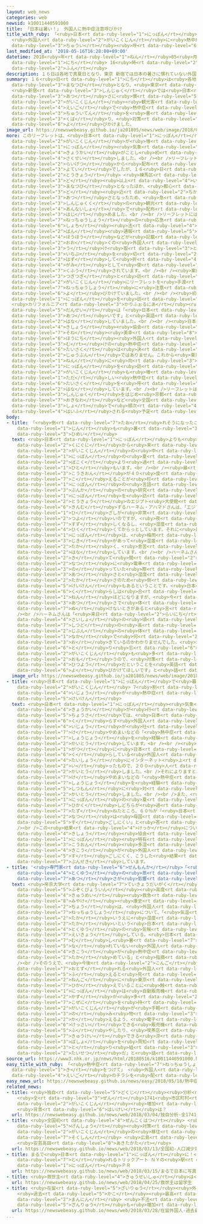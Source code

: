 ```yaml
---
layout: web_news
categories: web
newsid: k10011440591000
title: 「日本は暑い！」 外国人に熱中症注意呼びかけ
title_with_ruby: 「<ruby>日本<rt data-ruby-level="1">にっぽん</rt></ruby>は<ruby>暑<rt data-ruby-level="3">あつ</rt></ruby>い！」
  <ruby>外国人<rt data-ruby-level="2">がいこくじん</rt></ruby>に<ruby>熱中症<rt data-ruby-level="7">ねっちゅうしょう</rt></ruby><ruby>注意<rt
  data-ruby-level="3">ちゅうい</rt></ruby><ruby>呼<rt data-ruby-level="6">よ</rt></ruby>びかけ
last_modified_at: '2018-05-16T16:28:00+09:00'
datetime: 2018<ruby>年<rt data-ruby-level="1">ねん</rt></ruby>05<ruby>月<rt data-ruby-level="1">がつ</rt></ruby>16<ruby>日<rt
  data-ruby-level="1">にち</rt></ruby> 16<ruby>時<rt data-ruby-level="2">じ</rt></ruby>28<ruby>分<rt
  data-ruby-level="2">ふん</rt></ruby>
description: １６日は各地で真夏日となり、東京 新宿では日本の暑さに慣れていない外国人観光客に英語で熱中症の注意点を書いたリーフレットを配り、対策を呼びかけました。
summary: １６<ruby>日<rt data-ruby-level="1">にち</rt></ruby>は<ruby>各地<rt data-ruby-level="4">かくち</rt></ruby>で<ruby>真夏日<rt
  data-ruby-level="3">まなつび</rt></ruby>となり、<ruby>東京<rt data-ruby-level="2">とうきょう</rt></ruby>
  <ruby>新宿<rt data-ruby-level="3">しんじゅく</rt></ruby>では<ruby>日本<rt data-ruby-level="1">にっぽん</rt></ruby>の<ruby>暑<rt
  data-ruby-level="3">あつ</rt></ruby>さに<ruby>慣<rt data-ruby-level="5">な</rt></ruby>れていない<ruby>外国人<rt
  data-ruby-level="2">がいこくじん</rt></ruby><ruby>観光客<rt data-ruby-level="4">かんこうきゃく</rt></ruby>に<ruby>英語<rt
  data-ruby-level="4">えいご</rt></ruby>で<ruby>熱中症<rt data-ruby-level="7">ねっちゅうしょう</rt></ruby>の<ruby>注意点<rt
  data-ruby-level="3">ちゅういてん</rt></ruby>を<ruby>書<rt data-ruby-level="2">か</rt></ruby>いたリーフレットを<ruby>配<rt
  data-ruby-level="3">くば</rt></ruby>り、<ruby>対策<rt data-ruby-level="6">たいさく</rt></ruby>を<ruby>呼<rt
  data-ruby-level="6">よ</rt></ruby>びかけました。
image_url: https://newswebeasy.github.io/ja201805/news/web/image/2018/05/16/K10011440591_1805161649_1805161655_01_02.jpg
more: このリーフレットは、<ruby>日本<rt data-ruby-level="1">にっぽん</rt></ruby>を<ruby>訪<rt data-ruby-level="7">おとず</rt></ruby>れる<ruby>外国人<rt
  data-ruby-level="2">がいこくじん</rt></ruby>が<ruby>増<rt data-ruby-level="5">ふ</rt></ruby>えていることから、<ruby>日本<rt
  data-ruby-level="1">にっぽん</rt></ruby><ruby>気象<rt data-ruby-level="4">きしょう</rt></ruby><ruby>協会<rt
  data-ruby-level="4">きょうかい</rt></ruby>がことし<ruby>初<rt data-ruby-level="4">はじ</rt></ruby>めて<ruby>作成<rt
  data-ruby-level="4">さくせい</rt></ruby>しました。<br /><br />リーフレットは<ruby>当初<rt data-ruby-level="4">とうしょ</rt></ruby><ruby>来月<rt
  data-ruby-level="2">らいげつ</rt></ruby>から<ruby>配布<rt data-ruby-level="5">はいふ</rt></ruby>する<ruby>予定<rt
  data-ruby-level="3">よてい</rt></ruby>でしたが、１６<ruby>日<rt data-ruby-level="1">にち</rt></ruby>は<ruby>東京<rt
  data-ruby-level="2">とうきょう</rt></ruby> <ruby>練馬区<rt data-ruby-level="8">ねりまく</rt></ruby>などで３０<ruby>度<rt
  data-ruby-level="3">ど</rt></ruby><ruby>以上<rt data-ruby-level="4">いじょう</rt></ruby>の<ruby>真夏日<rt
  data-ruby-level="3">まなつび</rt></ruby>となったほか、<ruby>都心<rt data-ruby-level="3">としん</rt></ruby>でも３０<ruby>度<rt
  data-ruby-level="3">ど</rt></ruby><ruby>近<rt data-ruby-level="2">ちか</rt></ruby>い<ruby>暑<rt
  data-ruby-level="3">あつ</rt></ruby>さとなったため、<ruby>急<rt data-ruby-level="3">きゅう</rt></ruby>きょ<ruby>新宿区<rt
  data-ruby-level="3">しんじゅくく</rt></ruby>の<ruby>観光<rt data-ruby-level="4">かんこう</rt></ruby><ruby>案内所<rt
  data-ruby-level="4">あんないしょ</rt></ruby>で<ruby>配布<rt data-ruby-level="5">はいふ</rt></ruby>を<ruby>始<rt
  data-ruby-level="3">はじ</rt></ruby>めました。<br /><br />リーフレットには、<ruby>英語<rt data-ruby-level="4">えいご</rt></ruby>で<ruby>熱中症<rt
  data-ruby-level="7">ねっちゅうしょう</rt></ruby>の<ruby>応急<rt data-ruby-level="5">おうきゅう</rt></ruby><ruby>処置<rt
  data-ruby-level="6">しょち</rt></ruby><ruby>法<rt data-ruby-level="4">ほう</rt></ruby>や１１９<ruby>番<rt
  data-ruby-level="2">ばん</rt></ruby><ruby>通報<rt data-ruby-level="5">つうほう</rt></ruby>の<ruby>方法<rt
  data-ruby-level="4">ほうほう</rt></ruby>などが<ruby>記載<rt data-ruby-level="7">きさい</rt></ruby>されていて、<ruby>多<rt
  data-ruby-level="2">おお</rt></ruby>くの<ruby>外国人<rt data-ruby-level="2">がいこくじん</rt></ruby>に<ruby>受<rt
  data-ruby-level="3">う</rt></ruby>け<ruby>取<rt data-ruby-level="3">と</rt></ruby>ってもらえるよう、<ruby>一部<rt
  data-ruby-level="3">いちぶ</rt></ruby>を<ruby>切<rt data-ruby-level="2">き</rt></ruby>り<ruby>外<rt
  data-ruby-level="2">はず</rt></ruby>して<ruby>折<rt data-ruby-level="4">お</rt></ruby>り<ruby>紙<rt
  data-ruby-level="4">がみ</rt></ruby>として<ruby>使<rt data-ruby-level="3">つか</rt></ruby>えるよう<ruby>工夫<rt
  data-ruby-level="7">くふう</rt></ruby>されています。<br /><br /><ruby>案内所<rt data-ruby-level="4">あんないしょ</rt></ruby>のスタッフは<ruby>次々<rt
  data-ruby-level="3">つぎつぎ</rt></ruby>と<ruby>訪<rt data-ruby-level="7">おとず</rt></ruby>れる<ruby>外国人<rt
  data-ruby-level="2">がいこくじん</rt></ruby>にリーフレットを<ruby>手渡<rt data-ruby-level="7">てわた</rt></ruby>しながら、<ruby>熱中症<rt
  data-ruby-level="7">ねっちゅうしょう</rt></ruby>に<ruby>注意<rt data-ruby-level="3">ちゅうい</rt></ruby>するよう<ruby>呼<rt
  data-ruby-level="6">よ</rt></ruby>びかけていました。<br /><br /><ruby>初<rt data-ruby-level="4">はじ</rt></ruby>めて<ruby>日本<rt
  data-ruby-level="1">にっぽん</rt></ruby>を<ruby>訪<rt data-ruby-level="7">おとず</rt></ruby>れたというアメリカ
  <ruby>カリフォルニア<rt data-ruby-level="3">かりふぉるにあ</rt></ruby><ruby>州<rt data-ruby-level="3">しゅう</rt></ruby>の<ruby>男性<rt
  data-ruby-level="5">だんせい</rt></ruby>は「<ruby>日本<rt data-ruby-level="1">にっぽん</rt></ruby>はとても<ruby>暑<rt
  data-ruby-level="3">あつ</rt></ruby>いです」と<ruby>英語<rt data-ruby-level="4">えいご</rt></ruby>で<ruby>話<rt
  data-ruby-level="2">はな</rt></ruby>していました。<br /><br /><ruby>日本<rt data-ruby-level="1">にっぽん</rt></ruby><ruby>気象<rt
  data-ruby-level="4">きしょう</rt></ruby><ruby>協会<rt data-ruby-level="4">きょうかい</rt></ruby>の<ruby>曽根<rt
  data-ruby-level="7">そね</rt></ruby><ruby>美幸<rt data-ruby-level="8">みゆき</rt></ruby>さんは「<ruby>訪日<rt
  data-ruby-level="6">ほうにち</rt></ruby><ruby>外国人<rt data-ruby-level="2">がいこくじん</rt></ruby><ruby>向<rt
  data-ruby-level="3">む</rt></ruby>けの<ruby>熱中症<rt data-ruby-level="7">ねっちゅうしょう</rt></ruby><ruby>対策<rt
  data-ruby-level="6">たいさく</rt></ruby>は<ruby>決<rt data-ruby-level="3">けっ</rt></ruby>して<ruby>十分<rt
  data-ruby-level="2">じゅうぶん</rt></ruby>ではありません。これから<ruby>東京<rt data-ruby-level="2">とうきょう</rt></ruby>オリンピック・パラリンピックがある２０２０<ruby>年<rt
  data-ruby-level="1">ねん</rt></ruby>に<ruby>向<rt data-ruby-level="3">む</rt></ruby>けて<ruby>日本<rt
  data-ruby-level="1">にっぽん</rt></ruby>を<ruby>訪<rt data-ruby-level="7">おとず</rt></ruby>れる<ruby>外国人<rt
  data-ruby-level="2">がいこくじん</rt></ruby>も<ruby>増<rt data-ruby-level="5">ふ</rt></ruby>えてくるので、<ruby>正<rt
  data-ruby-level="1">ただ</rt></ruby>しい<ruby>熱中症<rt data-ruby-level="7">ねっちゅうしょう</rt></ruby><ruby>対策<rt
  data-ruby-level="6">たいさく</rt></ruby>を<ruby>呼<rt data-ruby-level="6">よ</rt></ruby>びかけていきたい」と<ruby>話<rt
  data-ruby-level="2">はな</rt></ruby>しています。<br /><br />リーフレットは、<ruby>東京<rt data-ruby-level="2">とうきょう</rt></ruby>・<ruby>新宿<rt
  data-ruby-level="3">しんじゅく</rt></ruby>をはじめ<ruby>京都<rt data-ruby-level="3">きょうと</rt></ruby>や<ruby>沖縄<rt
  data-ruby-level="7">おきなわ</rt></ruby>など<ruby>全国<rt data-ruby-level="3">ぜんこく</rt></ruby>１７か<ruby>所<rt
  data-ruby-level="3">しょ</rt></ruby>で<ruby>順次<rt data-ruby-level="4">じゅんじ</rt></ruby><ruby>配付<rt
  data-ruby-level="4">はいふ</rt></ruby>される<ruby>予定<rt data-ruby-level="3">よてい</rt></ruby>です。
body:
- title: 「<ruby>倒<rt data-ruby-level="7">たお</rt></ruby>れそうになったことも」<ruby>エジプト<rt data-ruby-level="1">えじぷと</rt></ruby><ruby>人<rt
    data-ruby-level="1">じん</rt></ruby>も<ruby>暑<rt data-ruby-level="3">あつ</rt></ruby>さに<ruby>悲鳴<rt
    data-ruby-level="3">ひめい</rt></ruby>
  text: <ruby>日本<rt data-ruby-level="1">にっぽん</rt></ruby>よりも<ruby>暑<rt data-ruby-level="3">あつ</rt></ruby>い<ruby>国々<rt
    data-ruby-level="2">くにぐに</rt></ruby>から<ruby>来<rt data-ruby-level="2">き</rt></ruby>た<ruby>外国人<rt
    data-ruby-level="2">がいこくじん</rt></ruby>の<ruby>中<rt data-ruby-level="1">なか</rt></ruby>には、「<ruby>日本<rt
    data-ruby-level="1">にっぽん</rt></ruby>の<ruby>夏<rt data-ruby-level="2">なつ</rt></ruby>は<ruby>母国<rt
    data-ruby-level="2">ぼこく</rt></ruby>より<ruby>過<rt data-ruby-level="5">す</rt></ruby>ごしにくい」という<ruby>人<rt
    data-ruby-level="1">ひと</rt></ruby>もいます。<br /><br /><ruby>最<rt data-ruby-level="4">さい</rt></ruby><ruby>高気温<rt
    data-ruby-level="3">こうきおん</rt></ruby>が４０<ruby>度<rt data-ruby-level="3">ど</rt></ruby>を<ruby>超<rt
    data-ruby-level="7">こ</rt></ruby>えることが<ruby>珍<rt data-ruby-level="7">めずら</rt></ruby>しくないエジプトから<ruby>日本<rt
    data-ruby-level="1">にっぽん</rt></ruby>の<ruby>言語<rt data-ruby-level="2">げんご</rt></ruby>や<ruby>文化<rt
    data-ruby-level="3">ぶんか</rt></ruby>の<ruby>研究<rt data-ruby-level="3">けんきゅう</rt></ruby>のために<ruby>日本<rt
    data-ruby-level="1">にっぽん</rt></ruby>を<ruby>訪<rt data-ruby-level="7">おとず</rt></ruby>れ、<ruby>東京<rt
    data-ruby-level="2">とうきょう</rt></ruby>のエジプト<ruby>大使館<rt data-ruby-level="3">たいしかん</rt></ruby>に<ruby>勤務<rt
    data-ruby-level="6">きんむ</rt></ruby>するハーネム・アハマドさんは、「エジプトは<ruby>日中<rt data-ruby-level="1">にっちゅう</rt></ruby>は<ruby>日<rt
    data-ruby-level="1">ひ</rt></ruby>ざしが<ruby>非常<rt data-ruby-level="5">ひじょう</rt></ruby>に<ruby>強<rt
    data-ruby-level="2">つよ</rt></ruby>いのですが、<ruby>夜<rt data-ruby-level="2">よる</rt></ruby>になると<ruby>涼<rt
    data-ruby-level="7">すず</rt></ruby>しくなるし、<ruby>湿度<rt data-ruby-level="7">しつど</rt></ruby>が<ruby>低<rt
    data-ruby-level="4">ひく</rt></ruby>くてからっとしています。それに<ruby>比<rt data-ruby-level="5">くら</rt></ruby>べて<ruby>日本<rt
    data-ruby-level="1">にっぽん</rt></ruby>は、<ruby>梅雨<rt data-ruby-level="8">つゆ</rt></ruby>の<ruby>時期<rt
    data-ruby-level="3">じき</rt></ruby>があって<ruby>湿度<rt data-ruby-level="7">しつど</rt></ruby>が<ruby>高<rt
    data-ruby-level="2">たか</rt></ruby>く、<ruby>息苦<rt data-ruby-level="3">いきぐる</rt></ruby>しくなるときがあります」と<ruby>話<rt
    data-ruby-level="2">はな</rt></ruby>しています。<br /><br />ハーネムさんは、<ruby>日本<rt data-ruby-level="1">にっぽん</rt></ruby>に<ruby>来<rt
    data-ruby-level="2">き</rt></ruby>て<ruby>間<rt data-ruby-level="2">ま</rt></ruby>もない<ruby>夏<rt
    data-ruby-level="2">なつ</rt></ruby>に<ruby>電車<rt data-ruby-level="2">でんしゃ</rt></ruby>に<ruby>乗<rt
    data-ruby-level="3">の</rt></ruby>っていた<ruby>際<rt data-ruby-level="5">さい</rt></ruby>、<ruby>暑<rt
    data-ruby-level="3">あつ</rt></ruby>さと<ruby>湿度<rt data-ruby-level="7">しつど</rt></ruby>の<ruby>高<rt
    data-ruby-level="2">たか</rt></ruby>さのため<ruby>倒<rt data-ruby-level="7">だお</rt></ruby>れそうになった<ruby>経験<rt
    data-ruby-level="5">けいけん</rt></ruby>もあるということです。<ruby>日本<rt data-ruby-level="1">にっぽん</rt></ruby>での<ruby>暮<rt
    data-ruby-level="6">く</rt></ruby>らしは<ruby>合<rt data-ruby-level="2">あ</rt></ruby>わせて１０<ruby>年<rt
    data-ruby-level="1">ねん</rt></ruby>ほどになりますが、<ruby>今<rt data-ruby-level="2">いま</rt></ruby>でも<ruby>暑<rt
    data-ruby-level="3">あつ</rt></ruby>さで<ruby>体<rt data-ruby-level="2">からだ</rt></ruby>のだるさが<ruby>抜<rt
    data-ruby-level="7">ぬ</rt></ruby>けないときがあると<ruby>言<rt data-ruby-level="2">い</rt></ruby>います。<br
    /><br />ハーネムさんは「<ruby>来日<rt data-ruby-level="2">らいにち</rt></ruby>して<ruby>最初<rt
    data-ruby-level="4">さいしょ</rt></ruby>の<ruby>頃<rt data-ruby-level="7">ころ</rt></ruby>は<ruby>湿度<rt
    data-ruby-level="7">しつど</rt></ruby>の<ruby>高<rt data-ruby-level="2">たか</rt></ruby>さで<ruby>自分<rt
    data-ruby-level="2">じぶん</rt></ruby>の<ruby>体<rt data-ruby-level="2">からだ</rt></ruby>の<ruby>中<rt
    data-ruby-level="1">なか</rt></ruby>で<ruby>何<rt data-ruby-level="2">なに</rt></ruby>が<ruby>起<rt
    data-ruby-level="3">お</rt></ruby>きているのかわかりませんでした。<ruby>水分<rt data-ruby-level="2">すいぶん</rt></ruby>を<ruby>取<rt
    data-ruby-level="6">と</rt></ruby>り<ruby>忘<rt data-ruby-level="6">わす</rt></ruby>れている<ruby>外国人<rt
    data-ruby-level="2">がいこくじん</rt></ruby>も<ruby>多<rt data-ruby-level="2">おお</rt></ruby>いと<ruby>思<rt
    data-ruby-level="2">おも</rt></ruby>うので、<ruby>対策<rt data-ruby-level="6">たいさく</rt></ruby>が<ruby>必要<rt
    data-ruby-level="4">ひつよう</rt></ruby>だということを<ruby>英語<rt data-ruby-level="4">えいご</rt></ruby>で<ruby>呼<rt
    data-ruby-level="6">よ</rt></ruby>びかけてほしいです」と<ruby>話<rt data-ruby-level="2">はな</rt></ruby>しています。
  image_url: https://newswebeasy.github.io/ja201805/news/web/image/2018/05/16/K10011440591_1805161721_1805161722_01_03.jpg
- title: <ruby>日本<rt data-ruby-level="1">にっぽん</rt></ruby>で<ruby>暮<rt data-ruby-level="6">く</rt></ruby>らす<ruby>外国人<rt
    data-ruby-level="2">がいこくじん</rt></ruby> 7<ruby>割<rt data-ruby-level="6">わり</rt></ruby><ruby>以上<rt
    data-ruby-level="4">いじょう</rt></ruby>が<ruby>熱中症<rt data-ruby-level="7">ねっちゅうしょう</rt></ruby><ruby>経験<rt
    data-ruby-level="5">けいけん</rt></ruby>
  text: <ruby>日本<rt data-ruby-level="1">にっぽん</rt></ruby><ruby>気象<rt data-ruby-level="4">きしょう</rt></ruby><ruby>協会<rt
    data-ruby-level="4">きょうかい</rt></ruby>が<ruby>行<rt data-ruby-level="2">い</rt></ruby>ったアンケート<ruby>調査<rt
    data-ruby-level="5">ちょうさ</rt></ruby>では、<ruby>日本<rt data-ruby-level="1">にっぽん</rt></ruby>で<ruby>暮<rt
    data-ruby-level="6">く</rt></ruby>らす<ruby>外国人<rt data-ruby-level="2">がいこくじん</rt></ruby>の７０％<ruby>以上<rt
    data-ruby-level="4">いじょう</rt></ruby>が<ruby>吐<rt data-ruby-level="7">は</rt></ruby>き<ruby>気<rt
    data-ruby-level="7">け</rt></ruby>やめまいなどの「<ruby>熱中症<rt data-ruby-level="7">ねっちゅうしょう</rt></ruby>の<ruby>症状<rt
    data-ruby-level="7">しょうじょう</rt></ruby>を<ruby>経験<rt data-ruby-level="5">けいけん</rt></ruby>したことがある」と<ruby>回答<rt
    data-ruby-level="2">かいとう</rt></ruby>しています。<br /><br /><ruby>調査<rt data-ruby-level="5">ちょうさ</rt></ruby>はおととし５<ruby>月<rt
    data-ruby-level="1">がつ</rt></ruby>に<ruby>日本<rt data-ruby-level="1">にっぽん</rt></ruby>で<ruby>暮<rt
    data-ruby-level="6">く</rt></ruby>らしている<ruby>外国人<rt data-ruby-level="2">がいこくじん</rt></ruby>を<ruby>対象<rt
    data-ruby-level="4">たいしょう</rt></ruby>にインターネット<ruby>上<rt data-ruby-level="1">じょう</rt></ruby>で<ruby>行<rt
    data-ruby-level="2">い</rt></ruby>ったもので、２００<ruby>人<rt data-ruby-level="1">にん</rt></ruby>が<ruby>回答<rt
    data-ruby-level="2">かいとう</rt></ruby>しました。<br />それによりますと、<ruby>吐<rt data-ruby-level="7">は</rt></ruby>き<ruby>気<rt
    data-ruby-level="7">け</rt></ruby>やめまいなどの「<ruby>熱中症<rt data-ruby-level="7">ねっちゅうしょう</rt></ruby>の<ruby>症状<rt
    data-ruby-level="7">しょうじょう</rt></ruby>を<ruby>経験<rt data-ruby-level="5">けいけん</rt></ruby>したことがありますか」という<ruby>質問<rt
    data-ruby-level="5">しつもん</rt></ruby>に<ruby>対<rt data-ruby-level="3">たい</rt></ruby>し、およそ７５％が「ある」と<ruby>回答<rt
    data-ruby-level="2">かいとう</rt></ruby>しました。<br /><br />また、<ruby>母国<rt data-ruby-level="2">ぼこく</rt></ruby>と<ruby>日本<rt
    data-ruby-level="1">にっぽん</rt></ruby>の<ruby>夏<rt data-ruby-level="2">なつ</rt></ruby>を<ruby>比較<rt
    data-ruby-level="7">ひかく</rt></ruby>しどちらが<ruby>過<rt data-ruby-level="5">す</rt></ruby>ごしにくいか<ruby>尋<rt
    data-ruby-level="7">たず</rt></ruby>ねたところ、６０％が「<ruby>日本<rt data-ruby-level="1">にっぽん</rt></ruby>の<ruby>夏<rt
    data-ruby-level="2">なつ</rt></ruby>は<ruby>母国<rt data-ruby-level="2">ぼこく</rt></ruby>よりも<ruby>過<rt
    data-ruby-level="5">す</rt></ruby>ごしにくい」と<ruby>答<rt data-ruby-level="2">こた</rt></ruby>えています。<br
    /><br />この<ruby>結果<rt data-ruby-level="4">けっか</rt></ruby>について<ruby>日本<rt data-ruby-level="1">にっぽん</rt></ruby><ruby>気象<rt
    data-ruby-level="4">きしょう</rt></ruby><ruby>協会<rt data-ruby-level="4">きょうかい</rt></ruby>では、「<ruby>日本<rt
    data-ruby-level="1">にっぽん</rt></ruby><ruby>特有<rt data-ruby-level="4">とくゆう</rt></ruby>の<ruby>高温<rt
    data-ruby-level="3">こうおん</rt></ruby><ruby>多湿<rt data-ruby-level="7">たしつ</rt></ruby>の<ruby>気候<rt
    data-ruby-level="4">きこう</rt></ruby>が<ruby>外国人<rt data-ruby-level="2">がいこくじん</rt></ruby>にとっては<ruby>過<rt
    data-ruby-level="5">す</rt></ruby>ごしにくく、こうした<ruby>結果<rt data-ruby-level="4">けっか</rt></ruby>につながったのではないか」と<ruby>分析<rt
    data-ruby-level="7">ぶんせき</rt></ruby>しています。
- title: '<ruby>専門家<rt data-ruby-level="6">せんもんか</rt></ruby>「<ruby>日本<rt data-ruby-level="1">にっぽん</rt></ruby><ruby>特有<rt
    data-ruby-level="4">とくゆう</rt></ruby>の<ruby>蒸<rt data-ruby-level="7">む</rt></ruby>し<ruby>暑<rt
    data-ruby-level="7">あつ</rt></ruby>さが<ruby>影響<rt data-ruby-level="7">えいきょう</rt></ruby>」 '
  text: <ruby>帝京大学<rt data-ruby-level="7">ていきょうだいがく</rt></ruby><ruby>医学部<rt data-ruby-level="3">いがくぶ</rt></ruby><ruby>付属病院<rt
    data-ruby-level="5">ふぞくびょういん</rt></ruby><ruby>高度<rt data-ruby-level="3">こうど</rt></ruby><ruby>救命<rt
    data-ruby-level="4">きゅうめい</rt></ruby><ruby>救急<rt data-ruby-level="4">きゅうきゅう</rt></ruby>センターの<ruby>三宅<rt
    data-ruby-level="8">みやけ</rt></ruby><ruby>康史<rt data-ruby-level="8">やすし</rt></ruby>センター<ruby>長<rt
    data-ruby-level="2">ちょう</rt></ruby>は、<ruby>外国人<rt data-ruby-level="2">がいこくじん</rt></ruby>の<ruby>熱中症<rt
    data-ruby-level="7">ねっちゅうしょう</rt></ruby>について、「<ruby>気温<rt data-ruby-level="3">きおん</rt></ruby>が<ruby>高<rt
    data-ruby-level="2">たか</rt></ruby>いうえに<ruby>湿度<rt data-ruby-level="7">しつど</rt></ruby>が<ruby>高<rt
    data-ruby-level="2">たか</rt></ruby>いという<ruby>日本<rt data-ruby-level="1">にっぽん</rt></ruby><ruby>特有<rt
    data-ruby-level="4">とくゆう</rt></ruby>の<ruby>気候<rt data-ruby-level="4">きこう</rt></ruby>が<ruby>影響<rt
    data-ruby-level="7">えいきょう</rt></ruby>している。<ruby>日本<rt data-ruby-level="1">にっぽん</rt></ruby>の<ruby>蒸<rt
    data-ruby-level="7">む</rt></ruby>し<ruby>暑<rt data-ruby-level="7">あつ</rt></ruby>さに<ruby>慣<rt
    data-ruby-level="5">な</rt></ruby>れていない<ruby>外国人<rt data-ruby-level="2">がいこくじん</rt></ruby>にとって、こうした<ruby>気候<rt
    data-ruby-level="4">きこう</rt></ruby>が<ruby>熱中症<rt data-ruby-level="7">ねっちゅうしょう</rt></ruby>のリスクを<ruby>高<rt
    data-ruby-level="2">たか</rt></ruby>めている」と<ruby>指摘<rt data-ruby-level="7">してき</rt></ruby>しています。<br
    /><br />そのうえで、<ruby>今後<rt data-ruby-level="2">こんご</rt></ruby>も<ruby>日本<rt data-ruby-level="1">にっぽん</rt></ruby>を<ruby>訪<rt
    data-ruby-level="7">おとず</rt></ruby>れる<ruby>外国人<rt data-ruby-level="2">がいこくじん</rt></ruby>が<ruby>増<rt
    data-ruby-level="5">ふ</rt></ruby>えると<ruby>見<rt data-ruby-level="1">み</rt></ruby>られることや、２<ruby>年後<rt
    data-ruby-level="2">ねんご</rt></ruby>に<ruby>東京<rt data-ruby-level="2">とうきょう</rt></ruby>オリンピック・パラリンピックを<ruby>控<rt
    data-ruby-level="7">ひか</rt></ruby>えていることに<ruby>触<rt data-ruby-level="7">ふ</rt></ruby>れ、「<ruby>日本<rt
    data-ruby-level="1">にっぽん</rt></ruby>は<ruby>自動販売機<rt data-ruby-level="7">じどうはんばいき</rt></ruby>の<ruby>数<rt
    data-ruby-level="2">かず</rt></ruby>が<ruby>多<rt data-ruby-level="2">おお</rt></ruby>いので、<ruby>小銭<rt
    data-ruby-level="7">こぜに</rt></ruby>を<ruby>持<rt data-ruby-level="3">も</rt></ruby>たない<ruby>外国人<rt
    data-ruby-level="2">がいこくじん</rt></ruby>が<ruby>手軽<rt data-ruby-level="3">てがる</rt></ruby>に<ruby>飲<rt
    data-ruby-level="3">の</rt></ruby>み<ruby>物<rt data-ruby-level="3">もの</rt></ruby>を<ruby>買<rt
    data-ruby-level="2">か</rt></ruby>えるよう、<ruby>電子<rt data-ruby-level="2">でんし</rt></ruby>マネーなどで<ruby>決済<rt
    data-ruby-level="6">けっさい</rt></ruby>できる<ruby>販売機<rt data-ruby-level="7">はんばいき</rt></ruby>を<ruby>増<rt
    data-ruby-level="5">ふ</rt></ruby>やしたり、<ruby>喫茶店<rt data-ruby-level="7">きっさてん</rt></ruby>やファミリーレストランなど<ruby>休憩<rt
    data-ruby-level="7">きゅうけい</rt></ruby>できる<ruby>涼<rt data-ruby-level="7">すず</rt></ruby>しい<ruby>場所<rt
    data-ruby-level="3">ばしょ</rt></ruby>を<ruby>周知<rt data-ruby-level="4">しゅうち</rt></ruby>したりする<ruby>取<rt
    data-ruby-level="3">と</rt></ruby>り<ruby>組<rt data-ruby-level="3">く</rt></ruby>みも<ruby>大切<rt
    data-ruby-level="2">たいせつ</rt></ruby>だ」と<ruby>話<rt data-ruby-level="2">はな</rt></ruby>しています。
source_url: https://www3.nhk.or.jp/news/html/20180516/k10011440591000.html
easy_title_with_ruby: 「<ruby>熱中症<rt data-ruby-level="7">ねっちゅうしょう</rt></ruby>に<ruby>気<rt
  data-ruby-level="1">き</rt></ruby>をつけて」 <ruby>外国人<rt data-ruby-level="2">がいこくじん</rt></ruby>に<ruby>英語<rt
  data-ruby-level="4">えいご</rt></ruby>のチラシを<ruby>配<rt data-ruby-level="3">くば</rt></ruby>る
easy_news_url: https://newswebeasy.github.io/news/easy/2018/05/18/熱中症に気をつけて-外国人に英語のチラシを配る
related_news:
- title: <ruby>独自<rt data-ruby-level="5">どくじ</rt></ruby><ruby>分析<rt data-ruby-level="7">ぶんせき</rt></ruby>
    <ruby>全<rt data-ruby-level="3">ぜん</rt></ruby>1741<ruby>市区町村<rt data-ruby-level="3">しくちょうそん</rt></ruby>の75％で<ruby>外国人<rt
    data-ruby-level="2">がいこくじん</rt></ruby><ruby>増加<rt data-ruby-level="5">ぞうか</rt></ruby>
    <ruby>背景<rt data-ruby-level="6">はいけい</rt></ruby>は？
  url: https://newswebeasy.github.io/news/web/2018/03/04/独自分析-全1741市区町村の75で外国人増加-背景は
- title: <ruby>全国初<rt data-ruby-level="4">ぜんこくはつ</rt></ruby> <ruby>人口<rt data-ruby-level="1">じんこう</rt></ruby><ruby>減少<rt
    data-ruby-level="5">げんしょう</rt></ruby><ruby>対策<rt data-ruby-level="6">たいさく</rt></ruby>に<ruby>外国人<rt
    data-ruby-level="2">がいこくじん</rt></ruby>の<ruby>移住<rt data-ruby-level="5">いじゅう</rt></ruby>を<ruby>促進<rt
    data-ruby-level="7">そくしん</rt></ruby> <ruby>広島<rt data-ruby-level="3">ひろしま</rt></ruby>
    <ruby>安芸高田<rt data-ruby-level="8">あきたかた</rt></ruby>
  url: https://newswebeasy.github.io/news/web/2018/03/13/全国初-人口減少対策に外国人の移住を促進-広島-安芸高田
- title: まるで<ruby>日本<rt data-ruby-level="1">にっぽん</rt></ruby>に！<ruby>写真<rt data-ruby-level="3">しゃしん</rt></ruby>が<ruby>撮<rt
    data-ruby-level="7">と</rt></ruby>れるトリックアート ＮＹの<ruby>駅<rt data-ruby-level="3">えき</rt></ruby>で<ruby>日本<rt
    data-ruby-level="1">にっぽん</rt></ruby>ＰＲ
  url: https://newswebeasy.github.io/news/web/2018/03/15/まるで日本に写真が撮れるトリックアート-NYの駅で日本PR
- title: <ruby>救世主<rt data-ruby-level="4">きゅうせいしゅ</rt></ruby>は<ruby>留学生<rt data-ruby-level="5">りゅうがくせい</rt></ruby>？
  url: https://newswebeasy.github.io/news/web/2018/04/25/救世主は留学生
- title: <ruby>在留<rt data-ruby-level="5">ざいりゅう</rt></ruby><ruby>外国人<rt data-ruby-level="2">がいこくじん</rt></ruby>
    <ruby>過去<rt data-ruby-level="5">かこ</rt></ruby><ruby>最高<rt data-ruby-level="4">さいこう</rt></ruby>の256<ruby>万人<rt
    data-ruby-level="2">まんにん</rt></ruby> <ruby>不法<rt data-ruby-level="4">ふほう</rt></ruby><ruby>残留<rt
    data-ruby-level="5">ざんりゅう</rt></ruby>も<ruby>増加<rt data-ruby-level="5">ぞうか</rt></ruby>
  url: https://newswebeasy.github.io/news/web/2018/03/28/在留外国人-過去最高の256万人-不法残留も増加
...
```

